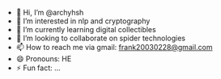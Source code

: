 - 👋 Hi, I’m @archyhsh
- 👀 I’m interested in nlp and cryptography
- 🌱 I’m currently learning digital collectibles
- 💞️ I’m looking to collaborate on spider technologies
- 📫 How to reach me via gmail: frank20030228@gmail.com
- 😄 Pronouns: HE
- ⚡ Fun fact: ...

<!---
archyhsh/archyhsh is a ✨ special ✨ repository because its `README.md` (this file) appears on your GitHub profile.
You can click the Preview link to take a look at your changes.
--->
